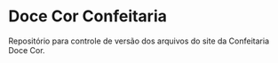 # Doce Cor Confeitaria
Repositório para controle de versão dos arquivos do site da Confeitaria Doce Cor.
